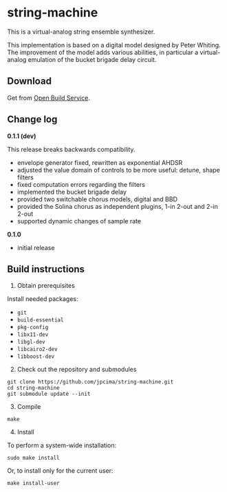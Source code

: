 # string-machine

This is a virtual-analog string ensemble synthesizer.

This implementation is based on a digital model designed by Peter Whiting.
The improvement of the model adds various abilities, in particular a virtual-analog emulation of the bucket brigade delay circuit.

## Download

Get from [Open Build Service](https://software.opensuse.org/download.html?project=home%3Ajpcima&package=string-machine).

## Change log

**0.1.1 (dev)**

This release breaks backwards compatibility.

- envelope generator fixed, rewritten as exponential AHDSR
- adjusted the value domain of controls to be more useful: detune, shape filters
- fixed computation errors regarding the filters
- implemented the bucket brigade delay
- provided two switchable chorus models, digital and BBD
- provided the Solina chorus as independent plugins, 1-in 2-out and 2-in 2-out
- supported dynamic changes of sample rate

**0.1.0**

- initial release

## Build instructions

1. Obtain prerequisites

Install needed packages:

- `git`
- `build-essential`
- `pkg-config`
- `libx11-dev`
- `libgl-dev`
- `libcairo2-dev`
- `libboost-dev`

2. Check out the repository and submodules

```
git clone https://github.com/jpcima/string-machine.git
cd string-machine
git submodule update --init
```

3. Compile

```
make
```

4. Install

To perform a system-wide installation:
```
sudo make install
```

Or, to install only for the current user:
```
make install-user
```
